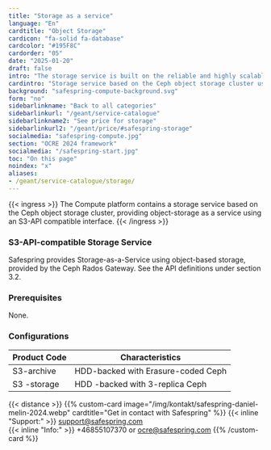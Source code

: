 ```yaml
---
title: "Storage as a service"
language: "En"
cardtitle: "Object Storage"
cardicon: "fa-solid fa-database"
cardcolor: "#195F8C"
cardorder: "05"
date: "2025-01-20"
draft: false
intro: "The storage service is built on the reliable and highly scalable Ceph object storage cluster. It supports integration via S3 API, ensuring compatibility with applications and workflows that rely on object-based storage solutions."
cardintro: "Storage service based on the Ceph object storage cluster using S3-API."
background: "safespring-compute-background.svg"
form: "no"
sidebarlinkname: "Back to all categories"
sidebarlinkurl: "/geant/service-catalogue"
sidebarlinkname2: "See price for storage"
sidebarlinkurl2: "/geant/price/#safespring-storage"
socialmedia: "safespring-compute.jpg"
section: "OCRE 2024 framework"
socialmedia: "/safespring-start.jpg"
toc: "On this page"
noindex: "x"
aliases:
- /geant/service-catalogue/storage/
---
```


{{< ingress >}}
The Compute platform contains a storage service based on the Ceph object storage cluster, providing object-storage as a service using an S3-API compatible interface.
{{< /ingress >}}

### S3-API-compatible Storage Service

Safespring provides Storage-as-a-Service using object-based storage, provided by the Ceph Rados Gateway. See the API definitions under section 3.2.

### Prerequisites

None.

### Configurations

| Product Code | Characteristics                      |
|--------------|--------------------------------------|
| S3-archive   | HDD-backed with Erasure-coded   Ceph |
| S3 -storage  | HDD -backed with 3-replica Ceph      |


{{< distance >}}
{{% custom-card image="/img/kontakt/safespring-daniel-melin-2024.webp" cardtitle="Get in contact with Safespring" %}}
{{< inline "Support:" >}} support@safespring.com  
{{< inline "Info:" >}} +46855107370 or ocre@safespring.com
{{% /custom-card %}}

